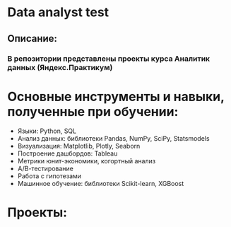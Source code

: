# Data analyst test
## Описание:
### В репозитории представлены проекты курса Аналитик данных (Яндекс.Практикум)
# Основные инструменты и навыки, полученные при обучении:
* Языки: Python, SQL
* Анализ данных: библиотеки Pandas, NumPy, SciPy, Statsmodels
* Визуализация: Matplotlib, Plotly, Seaborn
* Построение дашбордов: Tableau
* Метрики юнит-экономики, когортный анализ
* А/В-тестирование
* Работа с гипотезами
* Машинное обучение: библиотеки Scikit-learn, XGBoost
# Проекты:

